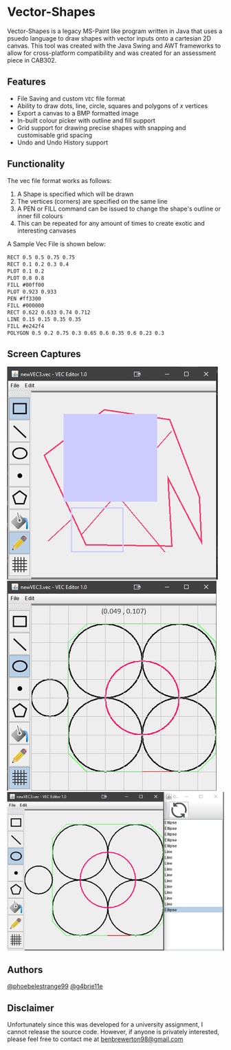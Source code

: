 # Vector-Shapes
Vector-Shapes is a legacy MS-Paint like program written in Java that uses a psuedo language to draw shapes with vector inputs onto a cartesian 2D canvas. This tool was created with the Java Swing and AWT frameworks to allow for cross-platform compatibility and was created for an assessment piece in CAB302.

## Features
- File Saving and custom `VEC` file format
- Ability to draw dots, line, circle, squares and polygons of *x* vertices
- Export a canvas to a BMP formatted image
- In-built colour picker with outline and fill support
- Grid support for drawing precise shapes with snapping and customisable grid spacing
- Undo and Undo History support

## Functionality
The vec file format works as follows:
1. A Shape is specified which will be drawn
2. The vertices (corners) are specified on the same line
3. A PEN or FILL command can be issued to change the shape's outline or inner fill colours
4. This can be repeated for any amount of times to create exotic and interesting canvases

A Sample Vec File is shown below:
```
RECT 0.5 0.5 0.75 0.75
RECT 0.1 0.2 0.3 0.4
PLOT 0.1 0.2
PLOT 0.8 0.8
FILL #00ff00
PLOT 0.923 0.933
PEN #ff3300
FILL #000000
RECT 0.622 0.633 0.74 0.712
LINE 0.15 0.15 0.35 0.35
FILL #e242f4
POLYGON 0.5 0.2 0.75 0.3 0.65 0.6 0.35 0.6 0.23 0.3
```

## Screen Captures
![Polygon and Square with Fill](Captures/cab302_1.PNG)
![Grid Drawn Circles and Polygon](Captures/cab302_2.PNG)
![Undo History Support](Captures/cab302_3.PNG)

## Authors
[@phoebelestrange99](https://github.com/phoebelestrange99)
[@g4brie11e](https://github.com/g4brie11e)

## Disclaimer
Unfortunately since this was developed for a university assignment, I cannot release the source code. However, if anyone is privately interested, please feel free to contact me at benbrewerton98@gmail.com
